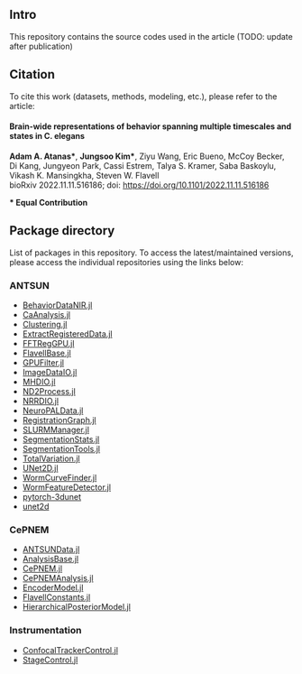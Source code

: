 ## Intro
This repository contains the source codes used in the article (TODO: update after publication)

## Citation
To cite this work (datasets, methods, modeling, etc.), please refer to the article: 

#### Brain-wide representations of behavior spanning multiple timescales and states in C. elegans
**Adam A. Atanas\***, **Jungsoo Kim\***, Ziyu Wang, Eric Bueno, McCoy Becker, Di Kang, Jungyeon Park, Cassi Estrem, Talya S. Kramer, Saba Baskoylu, Vikash K. Mansingkha, Steven W. Flavell  
bioRxiv 2022.11.11.516186; doi: https://doi.org/10.1101/2022.11.11.516186  

**\* Equal Contribution**

## Package directory
List of packages in this repository. To access the latest/maintained versions, please access the individual repositories using the links below: 
### ANTSUN
 - [BehaviorDataNIR.jl](https://github.com/flavell-lab/BehaviorDataNIR.jl)  
 - [CaAnalysis.jl](https://github.com/flavell-lab/CaAnalysis.jl)  
 - [Clustering.jl](https://github.com/flavell-lab/Clustering.jl)  
 - [ExtractRegisteredData.jl](https://github.com/flavell-lab/ExtractRegisteredData.jl)  
 - [FFTRegGPU.jl](https://github.com/flavell-lab/FFTRegGPU.jl)  
 - [FlavellBase.jl](https://github.com/flavell-lab/FlavellBase.jl)  
 - [GPUFilter.jl](https://github.com/flavell-lab/GPUFilter.jl)  
 - [ImageDataIO.jl](https://github.com/flavell-lab/ImageDataIO.jl)  
 - [MHDIO.jl](https://github.com/flavell-lab/MHDIO.jl)  
 - [ND2Process.jl](https://github.com/flavell-lab/ND2Process.jl)  
 - [NRRDIO.jl](https://github.com/flavell-lab/NRRDIO.jl)  
 - [NeuroPALData.jl](https://github.com/flavell-lab/NeuroPALData.jl)  
 - [RegistrationGraph.jl](https://github.com/flavell-lab/RegistrationGraph.jl)  
 - [SLURMManager.jl](https://github.com/flavell-lab/SLURMManager.jl)  
 - [SegmentationStats.jl](https://github.com/flavell-lab/SegmentationStats.jl)  
 - [SegmentationTools.jl](https://github.com/flavell-lab/SegmentationTools.jl)  
 - [TotalVariation.jl](https://github.com/flavell-lab/TotalVariation.jl)  
 - [UNet2D.jl](https://github.com/flavell-lab/UNet2D.jl)  
 - [WormCurveFinder.jl](https://github.com/flavell-lab/WormCurveFinder.jl)  
 - [WormFeatureDetector.jl](https://github.com/flavell-lab/WormFeatureDetector.jl)  
 - [pytorch-3dunet](https://github.com/flavell-lab/pytorch-3dunet)  
 - [unet2d](https://github.com/flavell-lab/unet2d)  
### CePNEM
 - [ANTSUNData.jl](https://github.com/flavell-lab/ANTSUNData.jl)  
 - [AnalysisBase.jl](https://github.com/flavell-lab/AnalysisBase.jl)  
 - [CePNEM.jl](https://github.com/flavell-lab/CePNEM.jl)  
 - [CePNEMAnalysis.jl](https://github.com/flavell-lab/CePNEMAnalysis.jl)  
 - [EncoderModel.jl](https://github.com/flavell-lab/EncoderModel.jl)  
 - [FlavellConstants.jl](https://github.com/flavell-lab/FlavellConstants.jl)  
 - [HierarchicalPosteriorModel.jl](https://github.com/flavell-lab/HierarchicalPosteriorModel.jl)  
### Instrumentation
 - [ConfocalTrackerControl.jl](https://github.com/flavell-lab/ConfocalTrackerControl.jl)  
 - [StageControl.jl](https://github.com/flavell-lab/StageControl.jl)  

